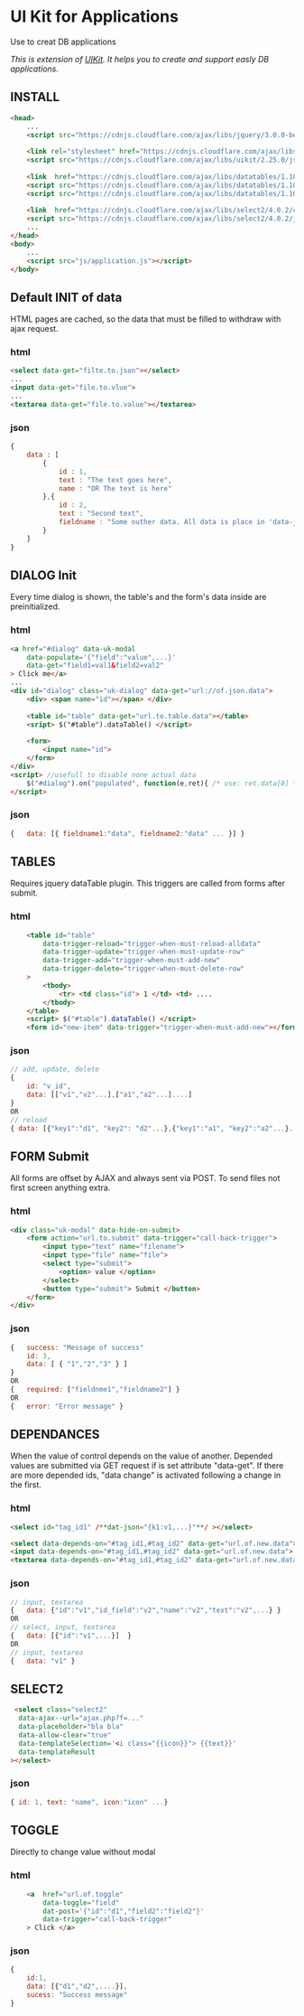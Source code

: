 # UI Kit for Applications
Use to creat DB applications

*This is extension of [UIKit](http://getuikit.com/). It helps you to create and support easly DB applications.*


## INSTALL
```html
<head>
    ...
    <script src="https://cdnjs.cloudflare.com/ajax/libs/jquery/3.0.0-beta1/jquery.min.js"></script>
    
    <link rel="stylesheet" href="https://cdnjs.cloudflare.com/ajax/libs/uikit/2.25.0/css/uikit.min.css"/>
    <script src="https://cdnjs.cloudflare.com/ajax/libs/uikit/2.25.0/js/uikit.min.js"></script>
    
    <link  href="https://cdnjs.cloudflare.com/ajax/libs/datatables/1.10.11/css/dataTables.uikit.min.css" rel="stylesheet">
    <script src="https://cdnjs.cloudflare.com/ajax/libs/datatables/1.10.11/js/jquery.dataTables.min.js"></script>
    <script src="https://cdnjs.cloudflare.com/ajax/libs/datatables/1.10.11/js/dataTables.uikit.min.js"></script>
    
    <link  href="https://cdnjs.cloudflare.com/ajax/libs/select2/4.0.2/css/select2.min.css" rel="stylesheet" />
    <script src="https://cdnjs.cloudflare.com/ajax/libs/select2/4.0.2/js/select2.min.js"></script>
    ...
</head>
<body>
    ...
    <script src="js/application.js"></script>
</body>
```


## Default INIT of data
HTML pages are cached, so the data that must be filled to withdraw with ajax request.

### html
```html
<select data-get="filte.to.json"></select>
...
<input data-get="file.to.vlue">
...
<textarea data-get="file.to.value"></textarea>
```

### json
```javascript
{ 
    data : [
        {
            id : 1, 
            text : "The text goes here",
            name : "OR The text is here"
        },{
            id : 2,
            text : "Second text",
            fieldname : "Some outher data. All data is place in 'data-json' as json"
        }
    ]
}
```


## DIALOG Init
Every time dialog is shown, the table's and the form's data inside are preinitialized.

### html
```html
<a href="#dialog" data-uk-modal 
    data-populate='{"field":"value",...}' 
    data-get="field1=val1&field2=val2"
> Click me</a>
...
<div id="dialog" class="uk-dialog" data-get="url://of.json.data">
    <div> <span name="id"></span> </div>
    
    <table id="table" data-get="url.to.table.data"></table>
    <sript> $("#table").dataTable() </script>
    
    <form>
        <input name="id">
    </form>
</div>
<script> //usefull to disable none actual data  
    $("#dialog").on("populated", function(e,ret){ /* use: ret.data[0] */ });
</script>
```

### json
```javascript
{   data: [{ fieldname1:"data", fieldname2:"data" ... }] }
```


## TABLES
Requires jquery dataTable plugin. This triggers are called from forms after submit.

### html
```html
    <table id="table"
        data-trigger-reload="trigger-when-must-reload-alldata" 
        data-trigger-update="trigger-when-must-update-row"
        data-trigger-add="trigger-when-must-add-new"
        data-trigger-delete="trigger-when-must-delete-row" 
    >
        <tbody>
            <tr> <td class="id"> 1 </td> <td> ....
        </tbody>
    </table>
    <script> $("#table").dataTable() </script>
    <form id="new-item" data-trigger="trigger-when-must-add-new"></form>
```
### json
```javascript
// add, update, delete
{ 
    id: "v_id",
    data: [["v1","v2"...],["a1","a2"...]....] 
}
OR
// reload
{ data: [{"key1":"d1", "key2": "d2"...},{"key1":"a1", "key2":"a2"...}....] }
```




## FORM Submit
All forms are offset by AJAX and always sent via POST. To send files not first screen anything extra.

### html
```html
<div class="uk-modal" data-hide-on-submit>
    <form action="url.to.submit" data-trigger="call-back-trigger">
        <input type="text" name="filename">
        <input type="file" name="file">
        <select type="submit">
            <option> value </option>
        </select>
        <button type="submit"> Submit </button>
    </form>
</div>
```


### json
```javascript
{   success: "Message of success"
    id: 3,
    data: [ { "1","2","3" } ]
}
OR
{   required: ["fieldnme1","fieldname2"] }
OR
{   error: "Error message" }
```


## DEPENDANCES
When the value of control depends on the value of another. Depended values are submitted via GET request if is set attribute "data-get". If there are more depended ids, "data change" is activated following a change in the first.

### html
```html
<select id="tag_id1" /**dat-json="{k1:v1,...}"**/ ></select>

<select data-depends-on="#tag_id1,#tag_id2" data-get="url.of.new.data">
<input data-depends-on="#tag_id1,#tag_id2" data-get="url.of.new.data">
<textarea data-depends-on="#tag_id1,#tag_id2" data-get="url.of.new.data"></textarea>
```

### json
```javascript
// input, textarea
{   data: {"id":"v1","id_field":"v2","name":"v2","text":"v2",...} }
OR
// select, input, textarea
{   data: [{"id":"v1",...}]  }
OR 
// input, textarea
{   data: "v1" }
```



## SELECT2


```html
 <select class="select2"
  data-ajax--url="ajax.php?f=..."
  data-placeholder="bla bla"
  data-allow-clear="true"
  data-templateSelection='<i class="{{icon}}"> {{text}}'
  data-templateResult
></select>
```

### json
```javascript
{ id: 1, text: "name", icon:"icon" ...}
```



## TOGGLE
Directly to change value without modal

### html
```html
    <a  href="url.of.toggle"
        data-toggle="field"
        dat-post='{"id":"d1","field2":"field2"}' 
        data-trigger="call-back-trigger"
    > Click </a>
```

### json
```javascript
{   
    id:1, 
    data: [{"d1","d2",....}],
    sucess: "Success message"
}
```
